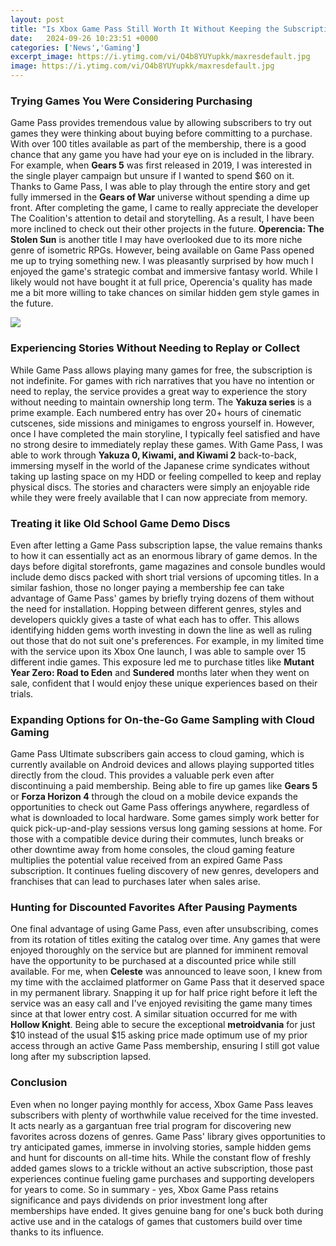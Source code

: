 ```yaml
---
layout: post
title: "Is Xbox Game Pass Still Worth It Without Keeping the Subscription?"
date:   2024-09-26 10:23:51 +0000
categories: ['News','Gaming']
excerpt_image: https://i.ytimg.com/vi/O4b8YUYupkk/maxresdefault.jpg
image: https://i.ytimg.com/vi/O4b8YUYupkk/maxresdefault.jpg
---
```


### Trying Games You Were Considering Purchasing
Game Pass provides tremendous value by allowing subscribers to try out games they were thinking about buying before committing to a purchase. With over 100 titles available as part of the membership, there is a good chance that any game you have had your eye on is included in the library. 
For example, when **Gears 5** was first released in 2019, I was interested in the single player campaign but unsure if I wanted to spend $60 on it. Thanks to Game Pass, I was able to play through the entire story and get fully immersed in the **Gears of War** universe without spending a dime up front. After completing the game, I came to really appreciate the developer The Coalition's attention to detail and storytelling. As a result, I have been more inclined to check out their other projects in the future. 
**Operencia: The Stolen Sun** is another title I may have overlooked due to its more niche genre of isometric RPGs. However, being available on Game Pass opened me up to trying something new. I was pleasantly surprised by how much I enjoyed the game's strategic combat and immersive fantasy world. While I likely would not have bought it at full price, Operencia's quality has made me a bit more willing to take chances on similar hidden gem style games in the future.

![](https://images.hindustantimes.com/tech/img/2020/11/23/1600x900/XGPU_CloudGaming-1_1606116941031_1606116948815.jpg)
### Experiencing Stories Without Needing to Replay or Collect
While Game Pass allows playing many games for free, the subscription is not indefinite. For games with rich narratives that you have no intention or need to replay, the service provides a great way to experience the story without needing to maintain ownership long term. 
The **Yakuza series** is a prime example. Each numbered entry has over 20+ hours of cinematic cutscenes, side missions and minigames to engross yourself in. However, once I have completed the main storyline, I typically feel satisfied and have no strong desire to immediately replay these games. With Game Pass, I was able to work through **Yakuza 0, Kiwami, and Kiwami 2** back-to-back, immersing myself in the world of the Japanese crime syndicates without taking up lasting space on my HDD or feeling compelled to keep and replay physical discs. The stories and characters were simply an enjoyable ride while they were freely available that I can now appreciate from memory.
### Treating it like Old School Game Demo Discs		
Even after letting a Game Pass subscription lapse, the value remains thanks to how it can essentially act as an enormous library of game demos. In the days before digital storefronts, game magazines and console bundles would include demo discs packed with short trial versions of upcoming titles. 
In a similar fashion, those no longer paying a membership fee can take advantage of Game Pass' games by briefly trying dozens of them without the need for installation. Hopping between different genres, styles and developers quickly gives a taste of what each has to offer. This allows identifying hidden gems worth investing in down the line as well as ruling out those that do not suit one's preferences. 
For example, in my limited time with the service upon its Xbox One launch, I was able to sample over 15 different indie games. This exposure led me to purchase titles like **Mutant Year Zero: Road to Eden** and **Sundered** months later when they went on sale, confident that I would enjoy these unique experiences based on their trials.
### Expanding Options for On-the-Go Game Sampling with Cloud Gaming
Game Pass Ultimate subscribers gain access to cloud gaming, which is currently available on Android devices and allows playing supported titles directly from the cloud. This provides a valuable perk even after discontinuing a paid membership. 
Being able to fire up games like **Gears 5** or **Forza Horizon 4** through the cloud on a mobile device expands the opportunities to check out Game Pass offerings anywhere, regardless of what is downloaded to local hardware. Some games simply work better for quick pick-up-and-play sessions versus long gaming sessions at home. 
For those with a compatible device during their commutes, lunch breaks or other downtime away from home consoles, the cloud gaming feature multiplies the potential value received from an expired Game Pass subscription. It continues fueling discovery of new genres, developers and franchises that can lead to purchases later when sales arise.
### Hunting for Discounted Favorites After Pausing Payments
One final advantage of using Game Pass, even after unsubscribing, comes from its rotation of titles exiting the catalog over time. Any games that were enjoyed thoroughly on the service but are planned for imminent removal have the opportunity to be purchased at a discounted price while still available. 
For me, when **Celeste** was announced to leave soon, I knew from my time with the acclaimed platformer on Game Pass that it deserved space in my permanent library. Snapping it up for half price right before it left the service was an easy call and I've enjoyed revisiting the game many times since at that lower entry cost. 
A similar situation occurred for me with **Hollow Knight**. Being able to secure the exceptional **metroidvania** for just $10 instead of the usual $15 asking price made optimum use of my prior access through an active Game Pass membership, ensuring I still got value long after my subscription lapsed.
### Conclusion
Even when no longer paying monthly for access, Xbox Game Pass leaves subscribers with plenty of worthwhile value received for the time invested. It acts nearly as a gargantuan free trial program for discovering new favorites across dozens of genres. Game Pass' library gives opportunities to try anticipated games, immerse in involving stories, sample hidden gems and hunt for discounts on all-time hits. 
While the constant flow of freshly added games slows to a trickle without an active subscription, those past experiences continue fueling game purchases and supporting developers for years to come. So in summary - yes, Xbox Game Pass retains significance and pays dividends on prior investment long after memberships have ended. It gives genuine bang for one's buck both during active use and in the catalogs of games that customers build over time thanks to its influence.